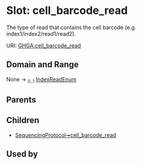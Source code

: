 
# Slot: cell_barcode_read


The type of read that contains the cell barcode (e.g. index1/index2/read1/read2).

URI: [GHGA:cell_barcode_read](https://w3id.org/GHGA/cell_barcode_read)


## Domain and Range

None &#8594;  <sub>0..1</sub> [IndexReadEnum](IndexReadEnum.md)

## Parents


## Children

 *  [SequencingProtocol➞cell_barcode_read](SequencingProtocol_cell_barcode_read.md)

## Used by

